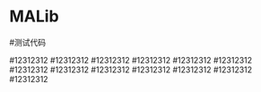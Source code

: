 # MALib

#测试代码

#12312312
#12312312
#12312312
#12312312
#12312312
#12312312
#12312312
#12312312
#12312312
#12312312
#12312312
#12312312
#12312312